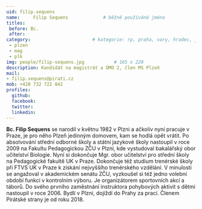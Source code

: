 ```yaml
---
uid: filip.sequens
name:     Filip Sequens      		# běžně používáné jméno
titles:
 before: Bc.
 after: 
category:                 		# kategorie: rp, praha, vary, hradec, jmk, senat
 - plzen
 - mag
 - plk
img: people/filip-sequens.jpg           # 165 x 220
description: Kandidát na magistrát a ÚMO 2, člen MS Plzeň       
mail:
- filip.sequens@pirati.cz
mob: +420 732 722 842
profiles:
  github:
  facebook:				
  twitter:
  linkedin: 
---
```


**Bc. Filip Sequens** se narodil v květnu 1982 v Plzni a ačkoliv nyní pracuje v Praze, je pro něho Plzeň jedinným domovem, kam se hodlá opět vrátit. Po absolvování střední odborné školy a státní jazykové školy nastoupil v roce 2009 na Fakultu Pedagogickou ZČU v Plzni, kde vystudoval bakalářský obor učitelství Biologie. Nyní si dokončuje Mgr. obor učitelství pro střední školy na Pedagogické fakultě UK v Praze. Dokončuje též studium trenérské školy při FTVS UK v Praze k získání nejvyššího trenérského vzdělání. V minulosti se angažoval v akademickém senátu ZČU, vyzkoušel si též jedno volební období funkci v kontrolním výboru. Je organizátorem sportovních akcí a táborů. Do svého prvního zaměstnání instruktora pohybových aktivit s dětmi nastoupil v roce 2006. Bydlí v Plzni, dojíždí do Prahy za prací. Členem Pirátské strany je od roku 2018.